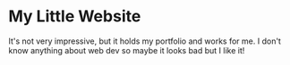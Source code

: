 # My Little Website

It's not very impressive, but it holds my portfolio and works for me. I don't know anything about web dev so maybe it looks bad but I like it!
